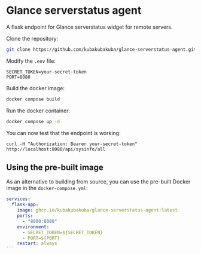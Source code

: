 # Glance serverstatus agent
A flask endpoint for Glance serverstatus widget for remote servers.

Clone the repository:
```bash
git clone https://github.com/kubakubakuba/glance-serverstatus-agent.git
```

Modify the `.env` file:
```
SECRET_TOKEN=your-secret-token
PORT=8080
```

Build the docker image:
```bash
docker compose build
```

Run the docker container:
```bash
docker compose up -d
```

You can now test that the endpoint is working:

```
curl -H "Authorization: Bearer your-secret-token" http://localhost:8080/api/sysinfo/all
```

## Using the pre-built image

As an alternative to building from source, you can use the pre-built Docker image in the `docker-compose.yml`:

````yml
services:
  flask-app:
    image: ghcr.io/kubakubakuba/glance-serverstatus-agent:latest
    ports:
      - "8080:8080"
    environment:
      - SECRET_TOKEN=${SECRET_TOKEN}
      - PORT=${PORT}
    restart: always
```
